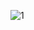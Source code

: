 ![1](https://user-images.githubusercontent.com/73426989/160284269-99a0a89d-9ca2-47fe-8aa2-b0dc9c6dc6be.png)
